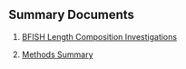 
## Summary Documents  

  1. [BFISH Length Composition Investigations](https://moshima-pifsc.github.io/FRMD-SAP-MOshima-SS3_Opakapaka_Assessment/BFISH_Length_Comp.html)
  
  2. [Methods Summary](https://moshima-pifsc.github.io/FRMD-SAP-MOshima-SS3_Opakapaka_Assessment/Methods_Summaries.html)
